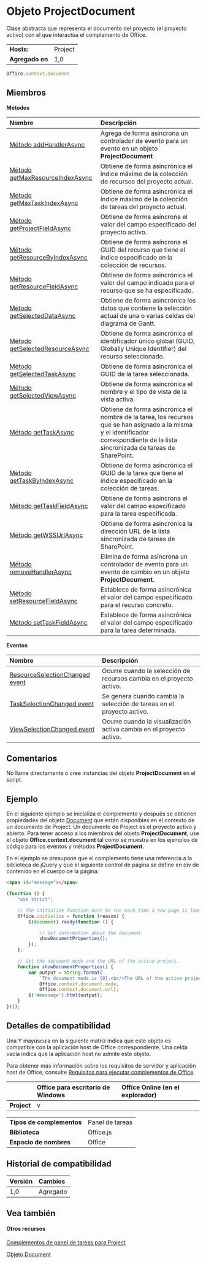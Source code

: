 

# Objeto ProjectDocument
Clase abstracta que representa el documento del proyecto (el proyecto activo) con el que interactúa el complemento de Office.

|||
|:-----|:-----|
|**Hosts:**|Project|
|**Agregado en**|1,0|

```js
Office.context.document
```


## Miembros


**Métodos**


|**Nombre**|**Descripción**|
|:-----|:-----|
|[Método addHandlerAsync](../../reference/shared/projectdocument.addhandlerasync.md)|Agrega de forma asíncrona un controlador de evento para un evento en un objeto **ProjectDocument**.|
|[Método getMaxResourceIndexAsync](../../reference/shared/projectdocument.getmaxresourceindexasync.md)|Obtiene de forma asincrónica el índice máximo de la colección de recursos del proyecto actual.|
|[Método getMaxTaskIndexAsync](../../reference/shared/projectdocument.getmaxtaskindexasync.md)|Obtiene de forma asincrónica el índice máximo de la colección de tareas del proyecto actual.|
|[Método getProjectFieldAsync](../../reference/shared/projectdocument.getprojectfieldasync.md)|Obtiene de forma asíncrona el valor del campo especificado del proyecto activo.|
|[Método getResourceByIndexAsync](../../reference/shared/projectdocument.getresourcebyindexasync.md)|Obtiene de forma asíncrona el GUID del recurso que tiene el índice especificado en la colección de recursos.|
|[Método getResourceFieldAsync](../../reference/shared/projectdocument.getresourcefieldasync.md)|Obtiene de forma asincrónica el valor del campo indicado para el recurso que se ha especificado.|
|[Método getSelectedDataAsync](../../reference/shared/projectdocument.getselecteddataasync.md)|Obtiene de forma asincrónica los datos que contiene la selección actual de una o varias celdas del diagrama de Gantt.|
|[Método getSelectedResourceAsync](../../reference/shared/projectdocument.getselectedresourceasync.md)|Obtiene de forma asincrónica el identificador único global (GUID, Globally Unique Identifier) del recurso seleccionado.|
|[Método getSelectedTaskAsync](../../reference/shared/projectdocument.getselectedtaskasync.md)|Obtiene de forma asincrónica el GUID de la tarea seleccionada.|
|[Método getSelectedViewAsync](../../reference/shared/projectdocument.getselectedviewasync.md)|Obtiene de forma asincrónica el nombre y el tipo de vista de la vista activa.|
|[Método getTaskAsync](../../reference/shared/projectdocument.gettaskasync.md)|Obtiene de forma asincrónica el nombre de la tarea, los recursos que se han asignado a la misma y el identificador correspondiente de la lista sincronizada de tareas de SharePoint.|
|[Método getTaskByIndexAsync](../../reference/shared/projectdocument.gettaskbyindexasync.md)|Obtiene de forma asincrónica el GUID de la tarea que tiene el índice especificado en la colección de tareas.|
|[Método getTaskFieldAsync](../../reference/shared/projectdocument.gettaskfieldasync.md)|Obtiene de forma asíncrona el valor del campo especificado para la tarea especificada.|
|[Método getWSSUrlAsync](../../reference/shared/projectdocument.getwssurlasync.md)|Obtiene de forma asincrónica la dirección URL de la lista sincronizada de tareas de SharePoint.|
|[Método removeHandlerAsync](../../reference/shared/projectdocument.removehandlerasync.md)|Elimina de forma asíncrona un controlador de evento para un evento de cambio en un objeto **ProjectDocument**.|
|[Método setResourceFieldAsync](../../reference/shared/projectdocument.setresourcefieldasync.md)|Establece de forma asincrónica el valor del campo especificado para el recurso concreto.|
|[Método setTaskFieldAsync](../../reference/shared/projectdocument.settaskfieldasync.md)|Establece de forma asincrónica el valor del campo especificado para la tarea determinada.|

**Eventos**


|**Nombre**|**Descripción**|
|:-----|:-----|
|[ResourceSelectionChanged event](../../reference/shared/projectdocument.resourceselectionchanged.event.md)|Ocurre cuando la selección de recursos cambia en el proyecto activo.|
|[TaskSelectionChanged event](../../reference/shared/projectdocument.taskselectionchanged.event.md)|Se genera cuando cambia la selección de tareas en el proyecto activo.|
|[ViewSelectionChanged event](../../reference/shared/projectdocument.viewselectionchanged.event.md)|Ocurre cuando la visualización activa cambia en el proyecto activo.|

## Comentarios

No llame directamente o cree instancias del objeto **ProjectDocument** en el script.


## Ejemplo

En el siguiente ejemplo se inicializa el complemento y después se obtienen propiedades del objeto [Document](../../reference/shared/document.md) que están disponibles en el contexto de un documento de Project. Un documento de Project es el proyecto activo y abierto. Para tener acceso a los miembros del objeto **ProjectDocument**, use el objeto **Office.context.document** tal como se muestra en los ejemplos de código para los eventos y métodos **ProjectDocument**.

En el ejemplo se presupone que el complemento tiene una referencia a la biblioteca de jQuery y que el siguiente control de página se define en div de contenido en el cuerpo de la página:




```HTML
<span id="message"></span>
```




```js
(function () {
    "use strict";

    // The initialize function must be run each time a new page is loaded.
    Office.initialize = function (reason) {
        $(document).ready(function () {

            // Get information about the document.
            showDocumentProperties();
        });
    };

    // Get the document mode and the URL of the active project.
    function showDocumentProperties() {
        var output = String.format(
            'The document mode is {0}.<br/>The URL of the active project is {1}.',
            Office.context.document.mode,
            Office.context.document.url);
        $('#message').html(output);
    }
})();
```


## Detalles de compatibilidad


Una Y mayúscula en la siguiente matriz indica que este objeto es compatible con la aplicación host de Office correspondiente. Una celda vacía indica que la aplicación host no admite este objeto.

Para obtener más información sobre los requisitos de servidor y aplicación host de Office, consulte [Requisitos para ejecutar complementos de Office](../../docs/overview/requirements-for-running-office-add-ins.md).


||**Office para escritorio de Windows**|**Office Online (en el explorador)**|
|:-----|:-----|:-----|
|**Project**|v||

|||
|:-----|:-----|
|**Tipos de complementos**|Panel de tareas|
|**Biblioteca**|Office.js|
|**Espacio de nombres**|Office|

## Historial de compatibilidad


|**Versión**|**Cambios**|
|:-----|:-----|
|1,0|Agregado|

## Vea también



#### Otros recursos


[Complementos de panel de tareas para Project](../../docs/project/project-add-ins.md)
[Objeto Document](../../reference/shared/document.md)

